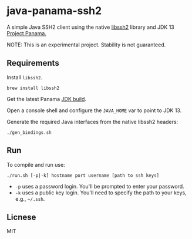 java-panama-ssh2
===================

A simple Java SSH2 client using the native [libssh2](https://www.libssh2.org) library and JDK 13 [Project Panama.
 ](https://openjdk.java.net/projects/panama/)
 
NOTE: This is an experimental project. Stability is not guaranteed.

## Requirements

Install `libssh2`. 

    brew install libssh2

Get the latest Panama [JDK build](http://jdk.java.net/panama/). 
 
Open a console shell and configure the `JAVA_HOME` var to point to JDK 13.
 
Generate the required Java interfaces from the native libssh2 headers:
    
    ./gen_bindings.sh

## Run
    
To compile and run use:

    ./run.sh [-p|-k] hostname port username [path to ssh keys]
    
  * `-p` uses a password login. You'll be prompted to enter your password.
  * `-k` uses a public key login. You'll need to specify the path to your keys, e.g., `~/.ssh`.
  
## Licnese

MIT